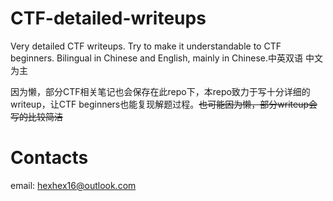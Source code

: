 # CTF-detailed-writeups
Very detailed CTF writeups. Try to make it understandable to CTF beginners. Bilingual in Chinese and English, mainly in Chinese.中英双语 中文为主

因为懒，部分CTF相关笔记也会保存在此repo下，本repo致力于写十分详细的writeup，让CTF beginners也能复现解题过程。~~也可能因为懒，部分writeup会写的比较简洁~~



# Contacts

email: [hexhex16@outlook.com](mailto:hexhex16@outlook.com)